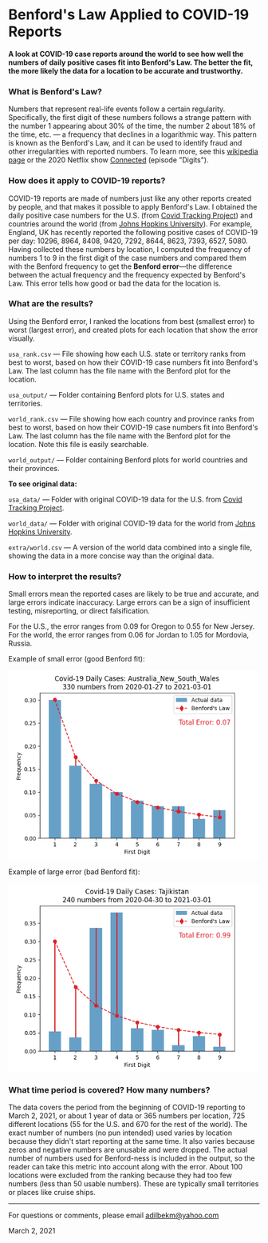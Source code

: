 # Benford's Law Applied to COVID-19 Reports

**A look at COVID-19 case reports around the world to see how well the numbers of daily positive cases fit into Benford's Law. The better the fit, the more likely the data for a location to be accurate and trustworthy.**

### What is Benford's Law?

Numbers that represent real-life events follow a certain regularity. Specifically, the first digit of these numbers follows a strange pattern with the number 1 appearing about 30% of the time, the number 2 about 18% of the time, etc. — a frequency that declines in a logarithmic way. This pattern is known as the Benford's Law, and it can be used to identify fraud and other irregularities with reported numbers. To learn more, see this [wikipedia page](https://en.wikipedia.org/wiki/benford's_law) or the 2020 Netflix show [Connected](https://www.netflix.com/title/81031737) (episode "Digits").

### How does it apply to COVID-19 reports?

COVID-19 reports are made of numbers just like any other reports created by people, and that makes it possible to apply Benford's Law. I obtained the daily positive case numbers for the U.S. (from [Covid Tracking Project](https://covidtracking.com/)) and countries around the world (from [Johns Hopkins University](https://github.com/CSSEGISandData/COVID-19)). For example, England, UK has recently reported the following positive cases of COVID-19 per day: 10296, 8964, 8408, 9420, 7292, 8644, 8623, 7393, 6527, 5080. Having collected these numbers by location, I computed the frequency of numbers 1 to 9 in the first digit of the case numbers and compared them with the Benford frequency to get the **Benford error**—the difference between the actual frequency and the frequency expected by Benford's Law. This error tells how good or bad the data for the location is.

### What are the results?

Using the Benford error, I ranked the locations from best (smallest error) to worst (largest error), and created plots for each location that show the error visually. 

`usa_rank.csv` — File showing how each U.S. state or territory ranks from best to worst, based on how their COVID-19 case numbers fit into Benford's Law. The last column has the file name with the Benford plot for the location.

`usa_output/` — Folder containing Benford plots for U.S. states and territories.

`world_rank.csv` — File showing how each country and province ranks from best to worst, based on how their COVID-19 case numbers fit into Benford's Law. The last column has the file name with the Benford plot for the location. Note this file is easily searchable.

`world_output/` — Folder containing Benford plots for world countries and their provinces.

**To see original data:**

`usa_data/` — Folder with original COVID-19 data for the U.S. from [Covid Tracking Project](https://covidtracking.com/).

`world_data/` — Folder with original COVID-19 data for the world from [Johns Hopkins University](https://github.com/CSSEGISandData/COVID-19).

`extra/world.csv` — A version of the world data combined into a single file, showing the data in a more concise way than the original data. 

### How to interpret the results?

Small errors mean the reported cases are likely to be true and accurate, and large errors indicate inaccuracy. Large errors can be a sign of insufficient testing, misreporting, or direct falsification.

For the U.S., the error ranges from 0.09 for Oregon to 0.55 for New Jersey. For the world, the error ranges from 0.06 for Jordan to 1.05 for Mordovia, Russia.

Example of small error (good Benford fit):

![Australia New South Wales][plt1]

Example of large error (bad Benford fit):

![Tajikistan][plt2]

### What time period is covered? How many numbers?

The data covers the period from the beginning of COVID-19 reporting to March 2, 2021, or about 1 year of data or 365 numbers per location, 725 different locations (55 for the U.S. and 670 for the rest of the world). The exact number of numbers (no pun intended) used varies by location because they didn't start reporting at the same time. It also varies because zeros and negative numbers are unusable and were dropped. The actual number of numbers used for Benford-ness is included in the output, so the reader can take this metric into account along with the error. About 100 locations were excluded from the ranking because they had too few numbers (less than 50 usable numbers). These are typically small territories or places like cruise ships.  

---

For questions or comments, please email <adilbekm@yahoo.com>

March 2, 2021

[plt1]: world_output/australia_new_south_wales.png
[plt2]: world_output/tajikistan.png

